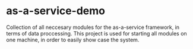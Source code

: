 # as-a-service-demo
 Collection of all neccesary modules for the as-a-service framework, in terms of data proccessing. This project is used for starting all modules on one machine, in order to easily show case the system.
